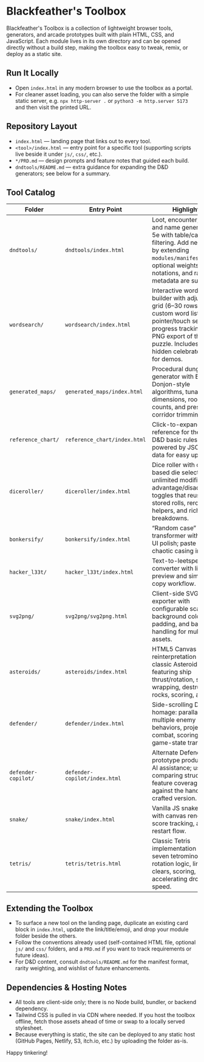# Blackfeather's Toolbox

Blackfeather's Toolbox is a collection of lightweight browser tools, generators, and arcade prototypes built with plain HTML, CSS, and JavaScript. Each module lives in its own directory and can be opened directly without a build step, making the toolbox easy to tweak, remix, or deploy as a static site.

## Run It Locally
- Open `index.html` in any modern browser to use the toolbox as a portal.
- For cleaner asset loading, you can also serve the folder with a simple static server, e.g. `npx http-server .` or `python3 -m http.server 5173` and then visit the printed URL.

## Repository Layout
- `index.html` — landing page that links out to every tool.
- `<tool>/index.html` — entry point for a specific tool (supporting scripts live beside it under `js/`, `css/`, etc.).
- `*/PRD.md` — design prompts and feature notes that guided each build.
- `dndtools/README.md` — extra guidance for expanding the D&D generators; see below for a summary.

## Tool Catalog
| Folder | Entry Point | Highlights |
| ------ | ----------- | ---------- |
| `dndtools/` | `dndtools/index.html` | Loot, encounter, flavor, and name generators for 5e with table/category filtering. Add new tables by extending `modules/manifest.json`; optional weights, dice notations, and rarity metadata are supported. |
| `wordsearch/` | `wordsearch/index.html` | Interactive word search builder with adjustable grid (6–30 rows/cols), custom word lists, pointer/touch selection, progress tracking, and PNG export of the puzzle. Includes a hidden celebratory word for demos. |
| `generated_maps/` | `generated_maps/index.html` | Procedural dungeon generator with BSP and Donjon-style algorithms, tunable dimensions, room counts, and presets for corridor trimming. |
| `reference_chart/` | `reference_chart/index.html` | Click-to-expand quick reference for the 2024 D&D basic rules, powered by JSON topic data for easy updates. |
| `diceroller/` | `diceroller/index.html` | Dice roller with chip-based die selection, unlimited modifiers, advantage/disadvantage toggles that reuse stored rolls, reroll/copy helpers, and rich result breakdowns. |
| `bonkersify/` | `bonkersify/index.html` | “Random case” text transformer with playful UI polish; paste text, get chaotic casing instantly. |
| `hacker_l33t/` | `hacker_l33t/index.html` | Text-to-leetspeak converter with live preview and simple copy workflow. |
| `svg2png/` | `svg2png/svg2png.html` | Client-side SVG to PNG exporter with configurable scale, background color, padding, and batch handling for multiple assets. |
| `asteroids/` | `asteroids/index.html` | HTML5 Canvas reinterpretation of the classic Asteroids loop featuring ship thrust/rotation, screen wrapping, destructible rocks, scoring, and lives. |
| `defender/` | `defender/index.html` | Side-scrolling Defender homage: parallax terrain, multiple enemy behaviors, projectile combat, scoring, and game-state transitions. |
| `defender-copilot/` | `defender-copilot/index.html` | Alternate Defender prototype produced with AI assistance; useful for comparing structure and feature coverage against the hand-crafted version. |
| `snake/` | `snake/index.html` | Vanilla JS snake game with canvas rendering, score tracking, and restart flow. |
| `tetris/` | `tetris/tetris.html` | Classic Tetris implementation with the seven tetrominoes, rotation logic, line clears, scoring, and accelerating drop speed. |

## Extending the Toolbox
- To surface a new tool on the landing page, duplicate an existing card block in `index.html`, update the link/title/emoji, and drop your module folder beside the others.
- Follow the conventions already used (self-contained HTML file, optional `js/` and `css/` folders, and a `PRD.md` if you want to track requirements or future ideas).
- For D&D content, consult `dndtools/README.md` for the manifest format, rarity weighting, and wishlist of future enhancements.

## Dependencies & Hosting Notes
- All tools are client-side only; there is no Node build, bundler, or backend dependency.
- Tailwind CSS is pulled in via CDN where needed. If you host the toolbox offline, fetch those assets ahead of time or swap to a locally served stylesheet.
- Because everything is static, the site can be deployed to any static host (GitHub Pages, Netlify, S3, itch.io, etc.) by uploading the folder as-is.

Happy tinkering!
